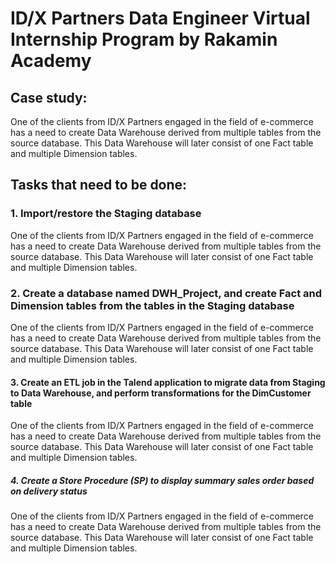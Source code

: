 # ID/X Partners Data Engineer Virtual Internship Program by Rakamin Academy

## Case study:

One of the clients from ID/X Partners engaged in the field of e-commerce has a need to create Data
Warehouse derived from multiple tables from the source database. This Data Warehouse will later consist of one Fact table and multiple Dimension tables.

## Tasks that need to be done:

### 1. Import/restore the Staging database

One of the clients from ID/X Partners engaged in the field of e-commerce has a need to create Data
Warehouse derived from multiple tables from the source database. This Data Warehouse will later consist of one Fact table and multiple Dimension tables.

### 2. Create a database named DWH_Project, and create Fact and Dimension tables from the tables in the Staging database

One of the clients from ID/X Partners engaged in the field of e-commerce has a need to create Data
Warehouse derived from multiple tables from the source database. This Data Warehouse will later consist of one Fact table and multiple Dimension tables.

#### 3. Create an ETL job in the Talend application to migrate data from Staging to Data Warehouse, and perform transformations for the DimCustomer table

One of the clients from ID/X Partners engaged in the field of e-commerce has a need to create Data
Warehouse derived from multiple tables from the source database. This Data Warehouse will later consist of one Fact table and multiple Dimension tables.

##### 4. Create a Store Procedure (SP) to display summary sales order based on delivery status

One of the clients from ID/X Partners engaged in the field of e-commerce has a need to create Data
Warehouse derived from multiple tables from the source database. This Data Warehouse will later consist of one Fact table and multiple Dimension tables.

